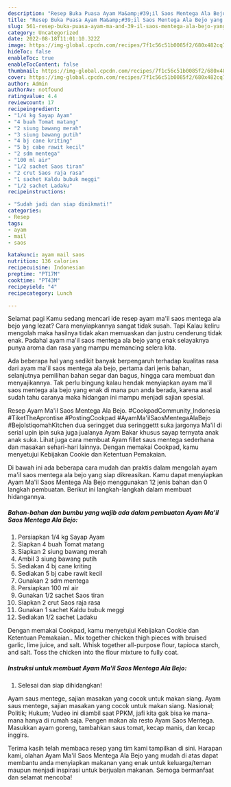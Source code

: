 ```yaml
---
description: "Resep Buka Puasa Ayam Ma&amp;#39;il Saos Mentega Ala Bejo yang Sempurna "
title: "Resep Buka Puasa Ayam Ma&amp;#39;il Saos Mentega Ala Bejo yang Sempurna "
slug: 561-resep-buka-puasa-ayam-ma-and-39-il-saos-mentega-ala-bejo-yang-sempurna
category: Uncategorized
date: 2022-08-18T11:01:10.322Z
image: https://img-global.cpcdn.com/recipes/7f1c56c51b0085f2/680x482cq70/ayam-mail-saos-mentega-ala-bejo-foto-resep-utama.jpg
hideToc: false
enableToc: true
enableTocContent: false
thumbnail: https://img-global.cpcdn.com/recipes/7f1c56c51b0085f2/680x482cq70/ayam-mail-saos-mentega-ala-bejo-foto-resep-utama.jpg
cover: https://img-global.cpcdn.com/recipes/7f1c56c51b0085f2/680x482cq70/ayam-mail-saos-mentega-ala-bejo-foto-resep-utama.jpg
author: Admin
authorAv: notfound
ratingvalue: 4.4
reviewcount: 17
recipeingredient:
- "1/4 kg Sayap Ayam"
- "4 buah Tomat matang"
- "2 siung bawang merah"
- "3 siung bawang putih"
- "4 bj cane kriting"
- "5 bj cabe rawit kecil"
- "2 sdm mentega"
- "100 ml air"
- "1/2 sachet Saos tiran"
- "2 crut Saos raja rasa"
- "1 sachet Kaldu bubuk meggi"
- "1/2 sachet Ladaku"
recipeinstructions:

- "Sudah jadi dan siap dinikmati!"
categories:
- Resep
tags:
- ayam
- mail
- saos

katakunci: ayam mail saos 
nutrition: 136 calories
recipecuisine: Indonesian
preptime: "PT17M"
cooktime: "PT43M"
recipeyield: "4"
recipecategory: Lunch

---
```



Selamat pagi Kamu sedang mencari ide resep ayam ma&#39;il saos mentega ala bejo yang lezat? Cara menyiapkannya sangat tidak susah. Tapi Kalau keliru mengolah maka hasilnya tidak akan memuaskan dan justru cenderung tidak enak. Padahal ayam ma&#39;il saos mentega ala bejo yang enak selayaknya punya aroma dan rasa yang mampu memancing selera kita.


Ada beberapa hal yang sedikit banyak berpengaruh terhadap kualitas rasa dari ayam ma&#39;il saos mentega ala bejo, pertama dari jenis bahan, selanjutnya pemilihan bahan segar dan bagus, hingga cara membuat dan menyajikannya. Tak perlu bingung kalau hendak menyiapkan ayam ma&#39;il saos mentega ala bejo yang enak di mana pun anda berada, karena asal sudah tahu caranya maka hidangan ini mampu menjadi sajian spesial.

Resep Ayam Ma&#39;il Saos Mentega Ala Bejo. #CookpadCommunity_Indonesia #TiketTheAprontise #PostingCookpad #AyamMa&#39;ilSaosMentegaAlaBejo #BejoIstiqomahKitchen dua seringget dua seringgettt suka jargonya Ma&#39;il di serial upin ipin suka juga jualanya Ayam Bakar khusus sayap ternyata anak anak suka. Lihat juga cara membuat Ayam fillet saus mentega sederhana dan masakan sehari-hari lainnya. Dengan memakai Cookpad, kamu menyetujui Kebijakan Cookie dan Ketentuan Pemakaian.


Di bawah ini ada beberapa cara mudah dan praktis dalam mengolah ayam ma&#39;il saos mentega ala bejo yang siap dikreasikan. Kamu dapat menyiapkan Ayam Ma&#39;il Saos Mentega Ala Bejo menggunakan 12 jenis bahan dan 0 langkah pembuatan. Berikut ini langkah-langkah dalam membuat hidangannya.

<!--inarticleads1-->

##### Bahan-bahan dan bumbu yang wajib ada dalam pembuatan Ayam Ma&#39;il Saos Mentega Ala Bejo:

1. Persiapkan 1/4 kg Sayap Ayam
1. Siapkan 4 buah Tomat matang
1. Siapkan 2 siung bawang merah
1. Ambil 3 siung bawang putih
1. Sediakan 4 bj cane kriting
1. Sediakan 5 bj cabe rawit kecil
1. Gunakan 2 sdm mentega
1. Persiapkan 100 ml air
1. Gunakan 1/2 sachet Saos tiran
1. Siapkan 2 crut Saos raja rasa
1. Gunakan 1 sachet Kaldu bubuk meggi
1. Sediakan 1/2 sachet Ladaku


Dengan memakai Cookpad, kamu menyetujui Kebijakan Cookie dan Ketentuan Pemakaian.. Mix together chicken thigh pieces with bruised garlic, lime juice, and salt. Whisk together all-purpose flour, tapioca starch, and salt. Toss the chicken into the flour mixture to fully coat. 

<!--inarticleads2-->

##### Instruksi untuk membuat Ayam Ma&#39;il Saos Mentega Ala Bejo:


1. Selesai dan siap dihidangkan!

Ayam saus mentege, sajian masakan yang cocok untuk makan siang. Ayam saus mentege, sajian masakan yang cocok untuk makan siang. Nasional; Politik; Hukum; Vudeo ini diambil saat PPKM, jafi kita gak bisa ke mana-mana hanya di rumah saja. Pengen makan ala resto Ayam Saos Mentega. Masukkan ayam goreng, tambahkan saus tomat, kecap manis, dan kecap inggirs. 

Terima kasih telah membaca resep yang tim kami tampilkan di sini. Harapan kami, olahan Ayam Ma&#39;il Saos Mentega Ala Bejo yang mudah di atas dapat membantu anda menyiapkan makanan yang enak untuk keluarga/teman maupun menjadi inspirasi untuk berjualan makanan. Semoga bermanfaat dan selamat mencoba!
